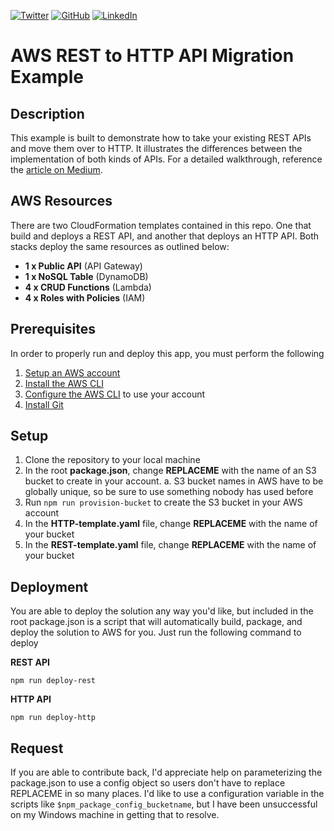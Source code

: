 [![Twitter][1.1]][1] [![GitHub][2.1]][2] [![LinkedIn][3.1]][3]
# AWS REST to HTTP API Migration Example #
## Description ##
This example is built to demonstrate how to take your existing REST APIs and move them over to HTTP. It illustrates the differences between the implementation of both kinds of APIs. For a detailed walkthrough, reference the [article on Medium](https://medium.com/better-programming/how-to-migrate-your-rest-api-to-the-new-http-api-in-aws-2e986c326ce0).

## AWS Resources ##
There are two CloudFormation templates contained in this repo. One that build and deploys a REST API, and another that deploys an HTTP API. Both stacks deploy the same resources as outlined below:

* **1 x Public API** (API Gateway)
* **1 x NoSQL Table** (DynamoDB)
* **4 x CRUD Functions** (Lambda)
* **4 x Roles with Policies** (IAM)

## Prerequisites ##
In order to properly run and deploy this app, you must perform the following
1. [Setup an AWS account](https://aws.amazon.com/premiumsupport/knowledge-center/create-and-activate-aws-account/)
2. [Install the AWS CLI](https://docs.aws.amazon.com/cli/latest/userguide/install-cliv2.html)
3. [Configure the AWS CLI](https://docs.aws.amazon.com/cli/latest/userguide/cli-chap-configure.html) to use your account
6. [Install Git](https://git-scm.com/downloads)

## Setup ##
1. Clone the repository to your local machine
2. In the root **package.json**, change **REPLACEME** with the name of an S3 bucket to create in your account.
  a. S3 bucket names in AWS have to be globally unique, so be sure to use something nobody has used before
3. Run `npm run provision-bucket` to create the S3 bucket in your AWS account
4. In the **HTTP-template.yaml** file, change **REPLACEME** with the name of your bucket
5. In the **REST-template.yaml** file, change **REPLACEME** with the name of your bucket

## Deployment ##
You are able to deploy the solution any way you'd like, but included in the root package.json is a script that will automatically build, package, and deploy the solution to AWS for you. Just run the following command to deploy

**REST API**
```
npm run deploy-rest
```

**HTTP API**
```
npm run deploy-http
```

## Request ##
If you are able to contribute back, I'd appreciate help on parameterizing the package.json to use a config object so users don't have to replace REPLACEME in so many places. I'd like to use a configuration variable in the scripts like `$npm_package_config_bucketname`, but I have been unsuccessful on my Windows machine in getting that to resolve.

[1.1]: http://i.imgur.com/tXSoThF.png
[2.1]: http://i.imgur.com/0o48UoR.png
[3.1]: http://i.imgur.com/lGwB1Hk.png

[1]: http://www.twitter.com/allenheltondev
[2]: http://www.github.com/allenheltondev
[3]: https://www.linkedin.com/in/allen-helton-85aa9650/
